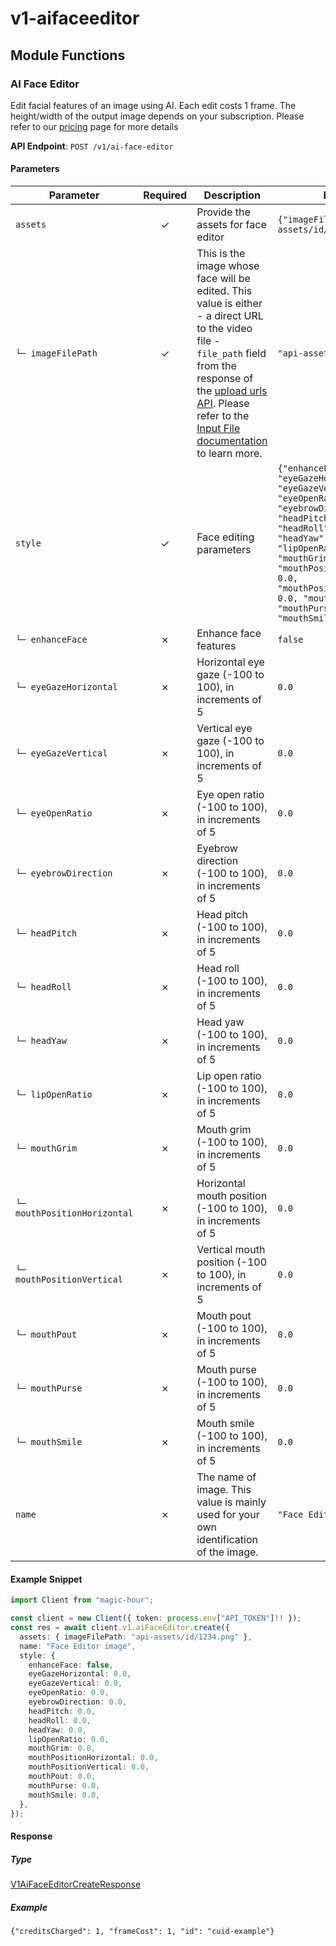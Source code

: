 # v1-aifaceeditor

## Module Functions

<!-- CUSTOM DOCS START -->

<!-- CUSTOM DOCS END -->

### AI Face Editor <a name="create"></a>

Edit facial features of an image using AI. Each edit costs 1 frame. The height/width of the output image depends on your subscription. Please refer to our [pricing](/pricing) page for more details

**API Endpoint**: `POST /v1/ai-face-editor`

#### Parameters

| Parameter | Required | Description | Example |
|-----------|:--------:|-------------|--------|
| `assets` | ✓ | Provide the assets for face editor | `{"imageFilePath": "api-assets/id/1234.png"}` |
| `└─ imageFilePath` | ✓ | This is the image whose face will be edited. This value is either - a direct URL to the video file - `file_path` field from the response of the [upload urls API](https://docs.magichour.ai/api-reference/files/generate-asset-upload-urls).  Please refer to the [Input File documentation](https://docs.magichour.ai/api-reference/files/generate-asset-upload-urls#input-file) to learn more.  | `"api-assets/id/1234.png"` |
| `style` | ✓ | Face editing parameters | `{"enhanceFace": false, "eyeGazeHorizontal": 0.0, "eyeGazeVertical": 0.0, "eyeOpenRatio": 0.0, "eyebrowDirection": 0.0, "headPitch": 0.0, "headRoll": 0.0, "headYaw": 0.0, "lipOpenRatio": 0.0, "mouthGrim": 0.0, "mouthPositionHorizontal": 0.0, "mouthPositionVertical": 0.0, "mouthPout": 0.0, "mouthPurse": 0.0, "mouthSmile": 0.0}` |
| `└─ enhanceFace` | ✗ | Enhance face features | `false` |
| `└─ eyeGazeHorizontal` | ✗ | Horizontal eye gaze (-100 to 100), in increments of 5 | `0.0` |
| `└─ eyeGazeVertical` | ✗ | Vertical eye gaze (-100 to 100), in increments of 5 | `0.0` |
| `└─ eyeOpenRatio` | ✗ | Eye open ratio (-100 to 100), in increments of 5 | `0.0` |
| `└─ eyebrowDirection` | ✗ | Eyebrow direction (-100 to 100), in increments of 5 | `0.0` |
| `└─ headPitch` | ✗ | Head pitch (-100 to 100), in increments of 5 | `0.0` |
| `└─ headRoll` | ✗ | Head roll (-100 to 100), in increments of 5 | `0.0` |
| `└─ headYaw` | ✗ | Head yaw (-100 to 100), in increments of 5 | `0.0` |
| `└─ lipOpenRatio` | ✗ | Lip open ratio (-100 to 100), in increments of 5 | `0.0` |
| `└─ mouthGrim` | ✗ | Mouth grim (-100 to 100), in increments of 5 | `0.0` |
| `└─ mouthPositionHorizontal` | ✗ | Horizontal mouth position (-100 to 100), in increments of 5 | `0.0` |
| `└─ mouthPositionVertical` | ✗ | Vertical mouth position (-100 to 100), in increments of 5 | `0.0` |
| `└─ mouthPout` | ✗ | Mouth pout (-100 to 100), in increments of 5 | `0.0` |
| `└─ mouthPurse` | ✗ | Mouth purse (-100 to 100), in increments of 5 | `0.0` |
| `└─ mouthSmile` | ✗ | Mouth smile (-100 to 100), in increments of 5 | `0.0` |
| `name` | ✗ | The name of image. This value is mainly used for your own identification of the image. | `"Face Editor image"` |

#### Example Snippet

```typescript
import Client from "magic-hour";

const client = new Client({ token: process.env["API_TOKEN"]!! });
const res = await client.v1.aiFaceEditor.create({
  assets: { imageFilePath: "api-assets/id/1234.png" },
  name: "Face Editor image",
  style: {
    enhanceFace: false,
    eyeGazeHorizontal: 0.0,
    eyeGazeVertical: 0.0,
    eyeOpenRatio: 0.0,
    eyebrowDirection: 0.0,
    headPitch: 0.0,
    headRoll: 0.0,
    headYaw: 0.0,
    lipOpenRatio: 0.0,
    mouthGrim: 0.0,
    mouthPositionHorizontal: 0.0,
    mouthPositionVertical: 0.0,
    mouthPout: 0.0,
    mouthPurse: 0.0,
    mouthSmile: 0.0,
  },
});

```

#### Response

##### Type
[V1AiFaceEditorCreateResponse](/src/types/v1-ai-face-editor-create-response.ts)

##### Example
`{"creditsCharged": 1, "frameCost": 1, "id": "cuid-example"}`

